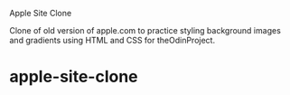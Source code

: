 Apple Site Clone

Clone of old version of apple.com to practice styling background images and gradients using HTML and CSS for theOdinProject.
# apple-site-clone
